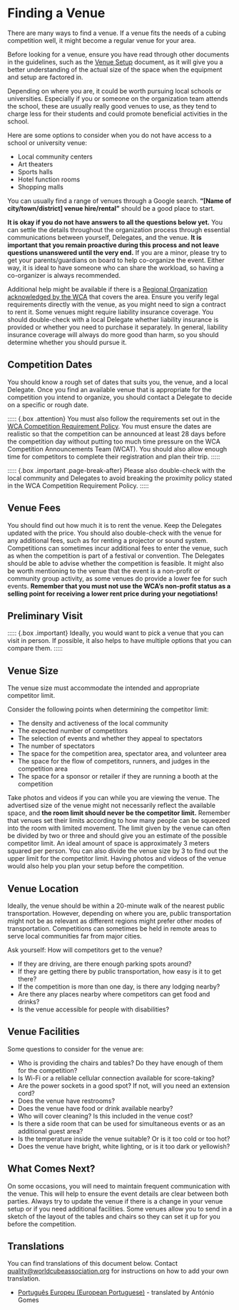 # Finding a Venue

There are many ways to find a venue. If a venue fits the needs of a cubing competition well, it might become a regular venue for your area.

Before looking for a venue, ensure you have read through other documents in the guidelines, such as the [Venue Setup](wcadoc{edudoc/organizer-guidelines/venye-setup.pdf}) document, as it will give you a better understanding of the actual size of the space when the equipment and setup are factored in.

Depending on where you are, it could be worth pursuing local schools or universities. Especially if you or someone on the organization team attends the school, these are usually really good venues to use, as they tend to charge less for their students and could promote beneficial activities in the school.

Here are some options to consider when you do not have access to a school or university venue:

- Local community centers
- Art theaters
- Sports halls
- Hotel function rooms
- Shopping malls

You can usually find a range of venues through a Google search. **“[Name of city/town/district] venue hire/rental”** should be a good place to start.

**It is okay if you do not have answers to all the questions below yet.** You can settle the details throughout the organization process through essential communications between yourself, Delegates, and the venue. **It is important that you remain proactive during this process and not leave questions unanswered until the very end.** If you are a minor, please try to get your parents/guardians on board to help co-organize the event. Either way, it is ideal to have someone who can share the workload, so having a co-organizer is always recommended.

Additional help might be available if there is a [Regional Organization acknowledged by the WCA](wca{organizations}) that covers the area. Ensure you verify legal requirements directly with the venue, as you might need to sign a contract to rent it. Some venues might require liability insurance coverage. You should double-check with a local Delegate whether liability insurance is provided or whether you need to purchase it separately. In general, liability insurance coverage will always do more good than harm, so you should determine whether you should pursue it.

## Competition Dates

You should know a rough set of dates that suits you, the venue, and a local Delegate. Once you find an available venue that is appropriate for the competition you intend to organize, you should contact a Delegate to decide on a specific or rough date.

::::: {.box .attention}
You must also follow the requirements set out in the [WCA Competition Requirement Policy](wcadoc{documents/policies/external/Competition%20Requirements.pdf}). You must ensure the dates are realistic so that the competition can be announced at least 28 days before the competition day without putting too much time pressure on the WCA Competition Announcements Team (WCAT). You should also allow enough time for competitors to complete their registration and plan their trip.
:::::

::::: {.box .important .page-break-after}
Please also double-check with the local community and Delegates to avoid breaking the proximity policy stated in the WCA Competition Requirement Policy.
:::::

## Venue Fees

You should find out how much it is to rent the venue. Keep the Delegates updated with the price. You should also double-check with the venue for any additional fees, such as for renting a projector or sound system. Competitions can sometimes incur additional fees to enter the venue, such as when the competition is part of a festival or convention. The Delegates should be able to advise whether the competition is feasible. It might also be worth mentioning to the venue that the event is a non-profit or community group activity, as some venues do provide a lower fee for such events. **Remember that you must not use the WCA’s non-profit status as a selling point for receiving a lower rent price during your negotiations!**

## Preliminary Visit

::::: {.box .important}
Ideally, you would want to pick a venue that you can visit in person. If possible, it also helps to have multiple options that you can compare them.
:::::

## Venue Size

The venue size must accommodate the intended and appropriate competitor limit.

Consider the following points when determining the competitor limit:

- The density and activeness of the local community
- The expected number of competitors
- The selection of events and whether they appeal to spectators
- The number of spectators
- The space for the competition area, spectator area, and volunteer area
- The space for the flow of competitors, runners, and judges in the competition area
- The space for a sponsor or retailer if they are running a booth at the competition

Take photos and videos if you can while you are viewing the venue. The advertised size of the venue might not necessarily reflect the available space, and **the room limit should never be the competitor limit.** Remember that venues set their limits according to how many people can be squeezed into the room with limited movement. The limit given by the venue can often be divided by two or three and should give you an estimate of the possible competitor limit. An ideal amount of space is approximately 3 meters squared per person. You can also divide the venue size by 3 to find out the upper limit for the competitor limit. Having photos and videos of the venue would also help you plan your setup before the competition.

## Venue Location

Ideally, the venue should be within a 20-minute walk of the nearest public transportation. However, depending on where you are, public transportation might not be as relevant as different regions might prefer other modes of transportation. Competitions can sometimes be held in remote areas to serve local communities far from major cities.

Ask yourself: How will competitors get to the venue?

- If they are driving, are there enough parking spots around?
- If they are getting there by public transportation, how easy is it to get there?
- If the competition is more than one day, is there any lodging nearby?
- Are there any places nearby where competitors can get food and drinks?
- Is the venue accessible for people with disabilities?

## Venue Facilities

Some questions to consider for the venue are:

- Who is providing the chairs and tables? Do they have enough of them for the competition?
- Is Wi-Fi or a reliable cellular connection available for score-taking?
- Are the power sockets in a good spot? If not, will you need an extension cord?
- Does the venue have restrooms?
- Does the venue have food or drink available nearby?
- Who will cover cleaning? Is this included in the venue cost?
- Is there a side room that can be used for simultaneous events or as an additional guest area?
- Is the temperature inside the venue suitable? Or is it too cold or too hot?
- Does the venue have bright, white lighting, or is it too dark or yellowish?

## What Comes Next?

On some occasions, you will need to maintain frequent communication with the venue. This will help to ensure the event details are clear between both parties. Always try to update the venue if there is a change in your venue setup or if you need additional facilities. Some venues allow you to send in a sketch of the layout of the tables and chairs so they can set it up for you before the competition.

<div class="spacer"></div>

## Translations

You can find translations of this document below. Contact [quality@worldcubeassociation.org](mailto:quality@worldcubeassociation.org) for instructions on how to add your own translation.

- [Português Europeu (European Portuguese)](wcadoc{edudoc/organizer-guidelines/pt/finding-venue.pdf}) - translated by António Gomes
